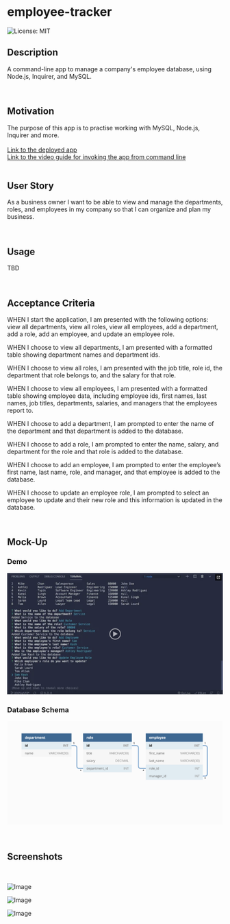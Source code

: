 # employee-tracker

![License: MIT](https://img.shields.io/badge/License-MIT-yellow.svg)

## Description

A command-line app to manage a company's employee database, using Node.js, Inquirer, and MySQL.

<br>

## Motivation

The purpose of this app is to practise working with MySQL, Node.js, Inquirer and more.
<br>
<br>
[Link to the deployed app](https://)
<br>
[Link to the video guide for invoking the app from command line](https://drive.google)
<br>
<br>

## User Story

As a business owner I want to be able to view and manage the departments, roles, and employees in my company so that I can organize and plan my business.

<br>

## Usage

TBD

<br>

## Acceptance Criteria

WHEN I start the application, I am presented with the following options: view all departments, view all roles, view all employees, add a department, add a role, add an employee, and update an employee role.

WHEN I choose to view all departments, I am presented with a formatted table showing department names and department ids.

WHEN I choose to view all roles, I am presented with the job title, role id, the department that role belongs to, and the salary for that role.

WHEN I choose to view all employees, I am presented with a formatted table showing employee data, including employee ids, first names, last names, job titles, departments, salaries, and managers that the employees report to.

WHEN I choose to add a department, I am prompted to enter the name of the department and that department is added to the database.

WHEN I choose to add a role, I am prompted to enter the name, salary, and department for the role and that role is added to the database.

WHEN I choose to add an employee, I am prompted to enter the employee’s first name, last name, role, and manager, and that employee is added to the database.

WHEN I choose to update an employee role, I am prompted to select an employee to update and their new role and this information is updated in the database.

<br>

## Mock-Up

### Demo

![Image](./images/12-sql-video-thumbnail.png)
<br>

### Database Schema

![Image](./images/sql-demo-01.png)

<br>

## Screenshots

<br>

![Image](./abc.png)

![Image](./)

![Image](./)
